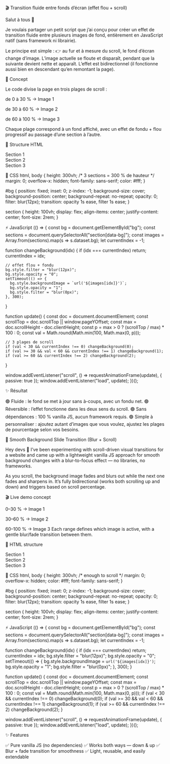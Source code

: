 🎬 Transition fluide entre fonds d’écran (effet flou + scroll)

Salut à tous 👋

Je voulais partager un petit script que j’ai conçu pour créer un effet de transition fluide entre plusieurs images de fond, entièrement en JavaScript natif (sans framework ni librairie).

Le principe est simple :
👉 au fur et à mesure du scroll, le fond d’écran change d’image.
L’image actuelle se floute et disparaît, pendant que la suivante devient nette et apparaît.
L’effet est bidirectionnel (il fonctionne aussi bien en descendant qu’en remontant la page).

🧠 Concept

Le code divise la page en trois plages de scroll :

de 0 à 30 % → Image 1

de 30 à 60 % → Image 2

de 60 à 100 % → Image 3

Chaque plage correspond à un fond affiché, avec un effet de fondu + flou progressif au passage d’une section à l’autre.

🧩 Structure HTML
<body>
  <div id="bg"></div>

  <main>
    <section data-bg="/images/bg1.jpg">Section 1</section>
    <section data-bg="/images/bg2.jpg">Section 2</section>
    <section data-bg="/images/bg3.jpg">Section 3</section>
  </main>
</body>

🎨 CSS
html, body {
  height: 300vh; /* 3 sections = 300 % de hauteur */
  margin: 0;
  overflow-x: hidden;
  font-family: sans-serif;
  color: #fff;
}

#bg {
  position: fixed;
  inset: 0;
  z-index: -1;
  background-size: cover;
  background-position: center;
  background-repeat: no-repeat;
  opacity: 0;
  filter: blur(12px);
  transition: opacity 1s ease, filter 1s ease;
}

section {
  height: 100vh;
  display: flex;
  align-items: center;
  justify-content: center;
  font-size: 2rem;
}

⚡ JavaScript
(() => {
  const bg = document.getElementById("bg");
  const sections = document.querySelectorAll("section[data-bg]");
  const images = Array.from(sections).map(s => s.dataset.bg);
  let currentIndex = -1;

  function changeBackground(idx) {
    if (idx === currentIndex) return;
    currentIndex = idx;

    // effet flou + fondu
    bg.style.filter = "blur(12px)";
    bg.style.opacity = "0";
    setTimeout(() => {
      bg.style.backgroundImage = `url('${images[idx]}')`;
      bg.style.opacity = "1";
      bg.style.filter = "blur(0px)";
    }, 300);
  }

  function update() {
    const doc = document.documentElement;
    const scrollTop = doc.scrollTop || window.pageYOffset;
    const max = doc.scrollHeight - doc.clientHeight;
    const p = max > 0 ? (scrollTop / max) * 100 : 0;
    const val = Math.round(Math.min(100, Math.max(0, p)));

    // 3 plages de scroll
    if (val < 30 && currentIndex !== 0) changeBackground(0);
    if (val >= 30 && val < 60 && currentIndex !== 1) changeBackground(1);
    if (val >= 60 && currentIndex !== 2) changeBackground(2);
  }

  window.addEventListener("scroll", () => requestAnimationFrame(update), { passive: true });
  window.addEventListener("load", update);
})();

✨ Résultat

🟢 Fluide : le fond se met à jour sans à-coups, avec un fondu net.
🟢 Réversible : l’effet fonctionne dans les deux sens du scroll.
🟢 Sans dépendances : 100 % vanilla JS, aucun framework requis.
🟢 Simple à personnaliser : ajoutez autant d’images que vous voulez, ajustez les plages de pourcentage selon vos besoins.


🌊 Smooth Background Slide Transition (Blur + Scroll)

Hey devs 👋
I’ve been experimenting with scroll-driven visual transitions for a website and came up with a lightweight vanilla JS approach for smooth background changes with a blur-to-focus effect — no libraries, no frameworks.

As you scroll, the background image fades and blurs out while the next one fades and sharpens in.
It’s fully bidirectional (works both scrolling up and down) and triggers based on scroll percentage.

🎬 Live demo concept

0–30 % → Image 1

30–60 % → Image 2

60–100 % → Image 3
Each range defines which image is active, with a gentle blur/fade transition between them.

🧩 HTML structure
<body>
  <div id="bg"></div>
  <main>
    <section data-bg="/images/bg1.jpg">Section 1</section>
    <section data-bg="/images/bg2.jpg">Section 2</section>
    <section data-bg="/images/bg3.jpg">Section 3</section>
  </main>
</body>

🎨 CSS
html, body {
  height: 300vh; /* enough to scroll */
  margin: 0;
  overflow-x: hidden;
  color: #fff;
  font-family: sans-serif;
}

#bg {
  position: fixed;
  inset: 0;
  z-index: -1;
  background-size: cover;
  background-position: center;
  background-repeat: no-repeat;
  opacity: 0;
  filter: blur(12px);
  transition: opacity 1s ease, filter 1s ease;
}

section {
  height: 100vh;
  display: flex;
  align-items: center;
  justify-content: center;
  font-size: 2rem;
}

⚡ JavaScript
(() => {
  const bg = document.getElementById("bg");
  const sections = document.querySelectorAll("section[data-bg]");
  const images = Array.from(sections).map(s => s.dataset.bg);
  let currentIndex = -1;

  function changeBackground(idx) {
    if (idx === currentIndex) return;
    currentIndex = idx;
    bg.style.filter = "blur(12px)";
    bg.style.opacity = "0";
    setTimeout(() => {
      bg.style.backgroundImage = `url('${images[idx]}')`;
      bg.style.opacity = "1";
      bg.style.filter = "blur(0px)";
    }, 300);
  }

  function update() {
    const doc = document.documentElement;
    const scrollTop = doc.scrollTop || window.pageYOffset;
    const max = doc.scrollHeight - doc.clientHeight;
    const p = max > 0 ? (scrollTop / max) * 100 : 0;
    const val = Math.round(Math.min(100, Math.max(0, p)));
    if (val < 30 && currentIndex !== 0) changeBackground(0);
    if (val >= 30 && val < 60 && currentIndex !== 1) changeBackground(1);
    if (val >= 60 && currentIndex !== 2) changeBackground(2);
  }

  window.addEventListener("scroll", () => requestAnimationFrame(update), { passive: true });
  window.addEventListener("load", update);
})();

✨ Features

✅ Pure vanilla JS (no dependencies)
✅ Works both ways — down & up
✅ Blur + fade transition for smoothness
✅ Light, reusable, and easily extendable
